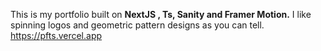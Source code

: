 This is my portfolio built on <b>NextJS , Ts, Sanity and Framer Motion.</b> I like spinning logos and geometric pattern designs as you can tell. <br>
https://pfts.vercel.app
